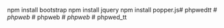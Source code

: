 npm install bootstrap
npm install jquery
npm install popper.js#   p h p w e d _ t t  
 #   p h p w e b _  
 #   p h p w e b _  
 #   p h p w e b _  
 #   p h p w e d _ t t  
 